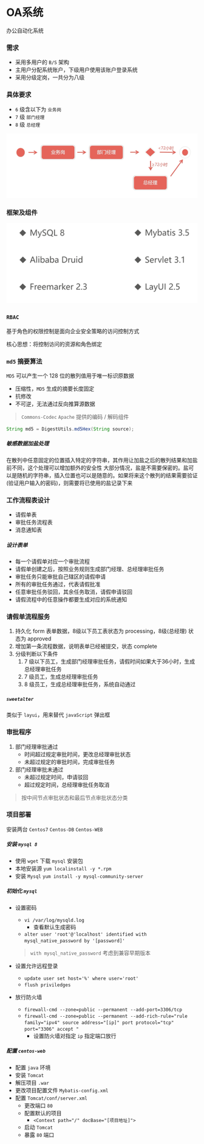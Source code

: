 # OA系统

办公自动化系统



### 需求

- 采用多用户的 `B/S` 架构
- 主用户分配系统账户，下级用户使用该账户登录系统
- 采用分级定岗，一共分为八级



### 具体要求

- `6` 级含以下为 `业务岗`
- `7` 级 `部门经理`
- `8` 级 `总经理`



![image-20220223143043463](imgs/image-20220223143043463.png)



### 框架及组件

![image-20220223143409856](imgs/image-20220223143409856.png)



### `RBAC`

基于角色的权限控制是面向企业安全策略的访问控制方式

核心思想：将控制访问的资源和角色绑定



### `md5` 摘要算法

`MD5` 可以产生一个 128 位的散列值用于唯一标识原数据



- 压缩性，`MD5` 生成的摘要长度固定
- 抗修改
- 不可逆，无法通过反向推算源数据

> `Commons-Codec`
> `Apache` 提供的编码 / 解码组件

```java
String md5 = DigestUtils.md5Hex(String source);
```

##### 敏感数据加盐处理
在散列中任意固定的位置插入特定的字符串，其作用让加盐之后的散列结果和加盐前不同，这个处理可以增加额外的安全性
大部分情况，盐是不需要保密的。盐可以是随机的字符串，插入位置也可以是随意的。如果将来这个散列的结果需要验证(验证用户输入的密码)，则需要将已使用的盐记录下来

### 工作流程表设计
* 请假单表
* 审批任务流程表
* 消息通知表

##### 设计表单
* 每一个请假单对应一个审批流程
* 请假单创建之后，按照业务规则生成部门经理、总经理审批任务
* 审批任务只能审批自己辖区的请假申请
* 所有的审批任务通过，代表请假批准
* 任意审批任务驳回，其余任务取消，请假申请驳回
* 请假流程中的任意操作都要生成对应的系统通知

### 请假单流程服务
1. 持久化 form 表单数据，8级以下员工表状态为 processing，8级(总经理) 状态为 approved
2. 增加第一条流程数据，说明表单已经被提交，状态 complete
3. 分级判断以下条件
   1. 7 级以下员工，生成部门经理审批任务，请假时间如果大于36小时，生成总经理审批任务
   2. 7 级员工，生成总经理审批任务
   3. 8 级员工，生成总经理审批任务，系统自动通过

##### `sweetalter`
类似于 `layui`，用来替代 `javaScript` 弹出框

### 审批程序
1. 部门经理审批通过
   * 时间超过规定审批时间，更改总经理审批状态
   * 未超过规定的审批时间，完成审批任务
2. 部门经理审批未通过
   * 未超过规定时间，申请驳回
   * 超过规定时间，总经理审批任务取消
> 按中间节点审批状态和最后节点审批状态分类



### 项目部署

安装两台 `Centos7` `Centos-DB` `Centos-WEB`



##### 安装 `mysql 8`

- 使用 `wget` 下载 `mysql` 安装包
- 本地安装源 `yum localinstall -y *.rpm`
- 安装 `Mysql` `yum install -y mysql-community-server`



##### 初始化 `mysql`

- 设置密码

  - `vi /var/log/mysqld.log`
    - 查看默认生成密码
  - `alter user 'root'@'localhost' identified with mysql_native_password by '[password]'`

  > `with mysql_native_password` 考虑到兼容早期版本

- 设置允许远程登录

  - `update user set host='%' where user='root'`
  - `flush priviledges`

- 放行防火墙

  - `firewall-cmd --zone=public --permanent --add-port=3306/tcp`
  - `firewall-cmd --zone=public --permanent --add-rich-rule="rule family="ipv4" source address="[ip]" port protocol="tcp" port="3306" accept "`
    - 设置防火墙对指定 `ip` 指定端口放行



##### 配置 `centos-web`

- 配置 `java` 环境
- 安装 `Tomcat`
- 解压项目 `.war`
- 更改项目配置文件 `Mybatis-config.xml`
- 配置 `Tomcat/conf/server.xml`
  - 更改端口 `80`
  - 配置默认的项目
    - `<Context path="/" docBase="[项目地址]">`
  - 启动 `Tomcat`
  - 暴露 `80` 端口